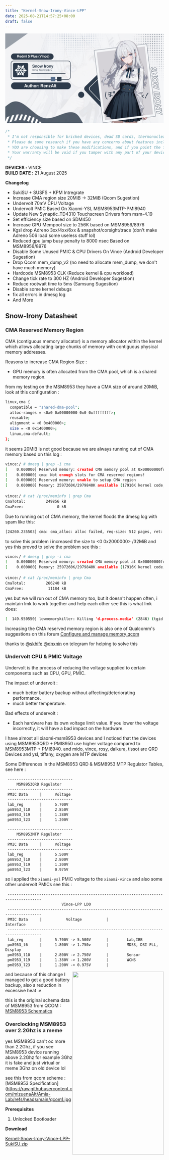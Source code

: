 ```yaml
---
title: "Kernel-Snow-Irony-Vince-LPP"
date: 2025-08-21T14:57:25+08:00
draft: false
---
```


![Snow_Irony Banner](https://raw.githubusercontent.com/mizuenaAlt/RenzAlt-Banner/refs/heads/main/snow-irony-vince.jpg)

```csharp
/*
 * I'm not responsible for bricked devices, dead SD cards, thermonuclear war, or you getting fired because the alarm app failed. 
 * Please do some research if you have any concerns about features included in the products you find here before flashing it! 
 * YOU are choosing to make these modifications, and if you point the finger at me for messing up your device, I will laugh at you. 
 * Your warranty will be void if you tamper with any part of your device / software.
 */
```

**DEVICES :** VINCE<br>
**BUILD DATE :** 21 August 2025<br>

**Changelog**
<ul>
    <li>SukiSU + SUSFS + KPM Intregrate</li>
    <li>Increase CMA region size 20MiB -> 32MiB (Qcom Sugestion)</li>
    <li>Undervolt 70mV CPU Voltage</li>
    <li>Undervolt PMIC Based On Xiaomi-YSL MSM8953MTP-PMI8940</li>
    <li>Update New Synaptic_TD4310 Touchscreen Drivers from msm-4.19</li>
    <li>Set efficiency size based on SDM450</li>
    <li>Increase GPU Mempool size to 256K based on MSM8956/8976</li>
    <li>Kgsl drop Adreno 3xx/4xx/6xx & snapshot/corsight/trace (don't make Adreno 506 load some useless stuff lol)</li>
    <li>Reduced gpu jump busy penalty to 8000 nsec Based on MSM8956/8976</li>
    <li>Disable Some Unused PMIC & CPU Drivers On Vince (Android Developer Sugestion)</li>
    <li>Drop Qcom mem_dump_v2 (no need to allocate mem_dump, we don't have much memory)</li>
    <li>Hardcode MSM8953 CLK (Reduce kernel & cpu workload)</li>
    <li>Change tick rate to 300 HZ (Android Developer Sugestion)</li>
    <li>Reduce rootwait time to 5ms (Samsung Sugestion)</li>
    <li>Disable some kernel debugs</li>
    <li>fix all errors in dmesg log</li>
    <li>And More</li>
</ul>

## Snow-Irony Datasheet

### CMA Reserved Memory Region

CMA (contiguous memory allocator) is a memory allocator within the kernel which allows allocating large chunks of memory with contiguous physical memory addresses.

Reasons to increase CMA Region Size :
- GPU memory is often allocated from the CMA pool, which is a shared memory region.

from my testing on the MSM8953 they have a CMA size of around 20MiB, look at this configuration :
```bash
linux,cma {
  compatible = "shared-dma-pool";
  alloc-ranges = <0x0 0x00000000 0x0 0xffffffff>;
  reusable;
  alignment = <0 0x400000>;
  size = <0 0x1400000>;
  linux,cma-default;
};
```

it seems 20MiB is not good because we are always running out of CMA memory based on this log :
```bash
vince:/ # dmesg | grep -i cma
[    0.000000] Reserved memory: created CMA memory pool at 0x00000000fdc00000, size 20 MiB
[    0.000000] cma: Not enough slots for CMA reserved regions!
[    0.000000] Reserved memory: unable to setup CMA region
[    0.000000] Memory: 2597260K/2979840K available (17916K kernel code, 2678K rwdata, 7500K rodata, 4096K init, 3034K bss, 132724K reserved, 249856K cma-reserved)

vince:/ # cat /proc/meminfo | grep Cma
CmaTotal:         249856 kB
CmaFree:               0 kB
```

Due to running out of CMA memory, the kernel floods the dmesg log with spam like this:
```bash
[24260.235503] cma: cma_alloc: alloc failed, req-size: 512 pages, ret: -12
```

to solve this problem i increased the size to <0 0x2000000> /32MiB and yes this proved to solve the problem see this :
```bash
vince:/ # dmesg | grep -i cma
[    0.000000] Reserved memory: created CMA memory pool at 0x00000000fdc00000, size 32 MiB
[    0.000000] Memory: 2597260K/2979840K available (17916K kernel code, 2678K rwdata, 7500K rodata, 4096K init, 3034K bss, 132724K reserved, 249856K cma-reserved)

vince:/ # cat /proc/meminfo | grep Cma
CmaTotal:         266240 kB
CmaFree:           11184 kB
```

yes but we will run out of CMA memory too, but it doesn't happen often, i maintain lmk to work together and help each other see this is what lmk does:
```bash
[  149.950550] lowmemorykiller: Killing 'd.process.media' (2846) (tgid 2846), adj 999,\x0ato free 81288kB on behalf of 'kswapd0' (136) because\x0acache 321644kB is below limit 322560kB for oom score 950\x0aFree memory is 160548kB above reserved.\x0aFree CMA is 6008kB\x0aTotal reserve is 45148kB\x0aTotal free pages is 211900kB\x0aTotal file cache is 491188kB\x0aGFP mask is 0x24000c0
```
Increasing the CMA reserved memory region is also one of Qualcomm's suggestions on this forum [Configure and manage memory qcom](https://docs.qualcomm.com/bundle/publicresource/topics/80-70020-3/memory.html)

thanks to [@skhife](https://t.me/skhife) [@dnxnin](https://t.me/dnxnin) on telegram for helping to solve this

### Undervolt CPU & PMIC Voltage

Undervolt is the process of reducing the voltage supplied to certain components such as CPU, GPU, PMIC.

The impact of undervolt :
- much better battery backup without affecting/deteriorating performance.
- much better temperature.

Bad effects of undervolt :
- Each hardware has its own voltage limit value. If you lower the voltage incorrectly, it will have a bad impact on the hardware.

I have almost all xiaomi-msm8953 devices and I noticed that the devices using MSM8953QRD + PMI8950 use higher voltage compared to MSM8953MTP + PMI8940. and mido, vince, rosy, daikura, tissot are QRD Devices and ysl, tiffany, oxygen are MTP devices

Some Differences in the MSM8953 QRD & MSM8953 MTP Regulator Tables, see here :
```
 -----------------------------
     MSM8953QRD Regulator
 -----------------------------
 PMIC Data     |      Voltage
 -----------------------------
 lab_reg       |      5.700V           
 pm8953_l10    |      2.850V           
 pm8953_l19    |      1.380V          
 pm8953_l23    |      1.200V          
```

```
 -----------------------------
     MSM8953MTP Regulator
 -----------------------------
 PMIC Data     |      Voltage
 -----------------------------
 lab_reg       |      5.500V           
 pm8953_l10    |      2.800V           
 pm8953_l19    |      1.200V          
 pm8953_l23    |      0.975V
```

so i applied the `xiaomi-ysl` PMIC voltage to the `xiaomi-vince` and also some other undervolt PMICs see this :
```
 -------------------------------------------------------------------------------------
                         Vince-LPP LDO
 -------------------------------------------------------------------------------------
 PMIC Data     |           Voltage           |                Interface
 -------------------------------------------------------------------------------------
 lab_reg       |      5.700V -> 5.500V       |        Lab,IBB
 pm8953_l6     |      1.800V -> 1.750v       |        MDSS, DSI PLL, Display
 pm8953_l10    |      2.800V -> 2.750V       |        Sensor
 pm8953_l19    |      1.380V -> 1.200V       |        WCNS
 pm8953_l23    |      1.200V -> 0.975V       |
```
<tr>
  <td>
    <img src="https://raw.githubusercontent.com/mizuenaAlt/Amia-Lab/refs/heads/main/after.png" width="290" height="580" align="right" />
  </td>
</tr>

and because of this change I managed to get a good battery backup, also a reduction in excessive heat :v

this is the original schema data of MSM8953 from QCOM : [MSM8953 Schematics](https://file.elecfans.com/web2/M00/0A/DF/pYYBAGD7uHOABTBQAA96XdA1FDw057.pdf)

### Overclocking MSM8953 over 2.2Ghz is a meme

yes MSM8953 can't oc more than 2.2Ghz, if you see MSM8953 device running above 2.2Ghz for example 3Ghz it is fake and just virtual or meme 3Ghz on old device lol

see this from qcom scheme : [MSM8953 Specification](https://raw.githubusercontent.com/mizuenaAlt/Amia-Lab/refs/heads/main/qcom1.jpg

**Prerequisites**
<ol>
    <li>Unlocked Bootloader</li>
</ol>


**Download**

[Kernel-Snow-Irony-Vince-LPP-SukiSU.zip](https://t.me/MI8953/16/5575)
